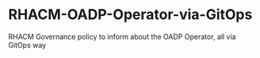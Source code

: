 # RHACM-OADP-Operator-via-GitOps
RHACM Governance policy to inform about the OADP Operator, all via GitOps way
